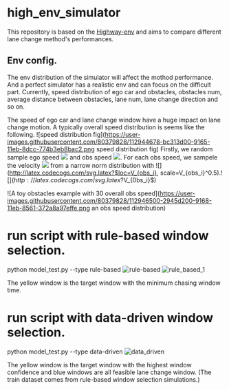 # high_env_simulator
This repository is based on the [Highway-env](https://github.com/eleurent/highway-env) and aims to compare different lane change method's performances.

## Env config.
The env distribution of the simulator will affect the mothod performance. And a perfect simulator has a realistic env and can focus on the difficult part. 
Currently, speed distribution of ego car and obstacles, obstacles num, average distance between obstacles, lane num, lane change direction and so on.

The speed of ego car and lane change window have a huge impact on lane change motion. A typically overall speed distribution is seems like the following.
![speed distribution fig](https://user-images.githubusercontent.com/80379828/112944678-bc313d00-9165-11eb-8dcc-774b3eb8bac2.png speed distribution fig)
Firstly, we random sample ego speed ![](http://latex.codecogs.com/svg.latex?$V_{ego}$) and obs speed ![](http://latex.codecogs.com/svg.latex?$V_{obs}$). For each obs speed, we sampele the velocity ![](http://latex.codecogs.com/svg.latex?$V_{0bs_i}$) from a narrow norm distribution with ![](http://latex.codecogs.com/svg.latex?$loc=V_{obs_i}, scale=V_{obs_i}^0.5$).
![](http://latex.codecogs.com/svg.latex?$V_{0bs_i}$)

![A toy obstacles example with 30 overall obs speed](https://user-images.githubusercontent.com/80379828/112946500-2945d200-9168-11eb-8561-372a8a97effe.png an obs speed distribution)

# run script with rule-based window selection.
python model_test.py --type rule-based
![rule-based](https://user-images.githubusercontent.com/80379828/112783305-a0546b00-9081-11eb-8bf8-17dbbe4ce476.gif)
![rule_based_1](https://user-images.githubusercontent.com/80379828/112783501-09d47980-9082-11eb-9a26-f211209a4b09.gif)

The yellow window is the target window with the minimum chasing window time.



# run script with data-driven window selection.

python model_test.py --type data-driven
![data_driven](https://user-images.githubusercontent.com/80379828/112783107-199f8e00-9081-11eb-91e4-5f5a6898edb3.gif)

The yellow window is the target window with the highest window confidence and blue windows are all feasible lane change window.
(The train dataset comes from rule-based window selection simulations.)
